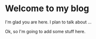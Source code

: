 # Welcome to my blog

I'm glad you are here. I plan to talk about ...


Ok, so I'm going to add some stuff here.
